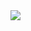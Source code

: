 <a href="https://github.com/devxb/gitanimals">
  <img src="https://render.gitanimals.org/farms/choidazzi"/>
</a>
  

